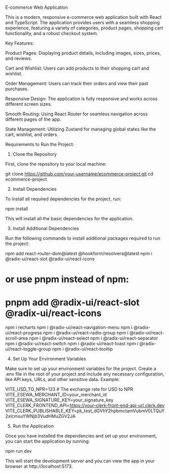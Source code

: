 E-commerce Web Application

This is a modern, responsive e-commerce web application built with React and TypeScript. The application provides users with a seamless shopping experience, featuring a variety of categories, product pages, shopping cart functionality, and a robust checkout system.

Key Features:

Product Pages: Displaying product details, including images, sizes, prices, and reviews.

Cart and Wishlist: Users can add products to their shopping cart and wishlist.

Order Management: Users can track their orders and view their past purchases.

Responsive Design: The application is fully responsive and works across different screen sizes.

Smooth Routing: Using React Router for seamless navigation across different pages of the app.

State Management: Utilizing Zustand for managing global states like the cart, wishlist, and orders.

Requirements to Run the Project:
1. Clone the Repository

First, clone the repository to your local machine:

git clone https://github.com/your-username/ecommerce-project.git
cd ecommerce-project

2. Install Dependencies

To install all required dependencies for the project, run:

npm install


This will install all the basic dependencies for the application.

3. Install Additional Dependencies

Run the following commands to install additional packages required to run the project:

npm add react-router-dom@latest @hookform/resolvers@latest
npm i @radix-ui/react-slot @radix-ui/react-icons
# or use pnpm instead of npm:
# pnpm add @radix-ui/react-slot @radix-ui/react-icons

npm i recharts
npm i @radix-ui/react-navigation-menu
npm i @radix-ui/react-progress
npm i @radix-ui/react-radio-group
npm i @radix-ui/react-scroll-area
npm i @radix-ui/react-select
npm i @radix-ui/react-separator
npm i @radix-ui/react-switch
npm i @radix-ui/react-toast
npm i @radix-ui/react-toggle-group
npm i @radix-ui/react-tooltip

4. Set Up Your Environment Variables

Make sure to set up your environment variables for the project. Create a .env file in the root of your project and include any necessary configuration, like API keys, URLs, and other sensitive data. Example:

VITE_USD_TO_NPR=133  # The exchange rate for USD to NPR
VITE_ESEWA_MERCHANT_ID=your_merchant_id
VITE_ESEWA_SIGNATURE_KEY=your_signature_key
VITE_CLERK_FRONTEND_API=https://your-clerk-front-end-api-url.clerk.dev
VITE_CLERK_PUBLISHABLE_KEY=pk_test_dGVhY2hpbmctamVubmV0LTQuY2xlcmsuYWNjb3VudHMuZGV2JA


5. Run the Application

Once you have installed the dependencies and set up your environment, you can start the application by running:

npm run dev


This will start the development server and you can view the app in your browser at http://localhost:5173.

